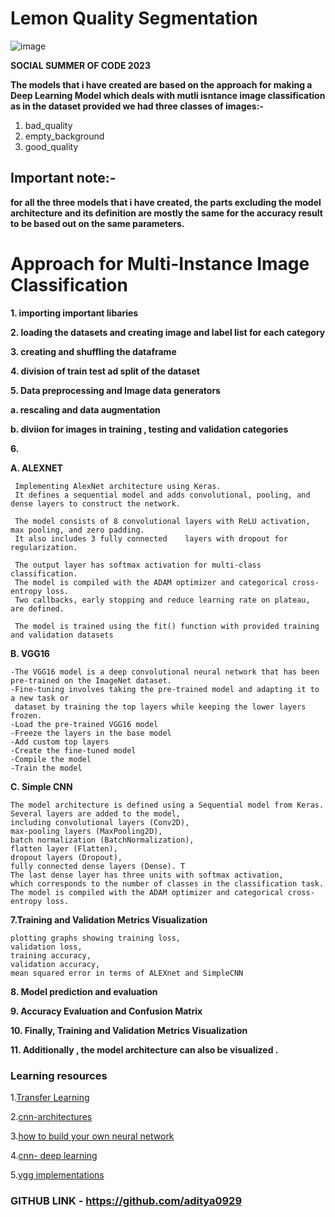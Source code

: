# Lemon Quality Segmentation 

![image](https://github.com/aditya0929/Lemon-quality-segmentation/assets/127277877/5c45f311-5a2e-4ad8-b49f-4a228448d5d8)

**SOCIAL SUMMER OF CODE 2023**

**The models that i have created are based on the approach for making a Deep Learning Model which deals with mutli isntance image classification as in the dataset provided we had three classes of images:-**
1. bad_quality 
2. empty_background 
3. good_quality 

## Important note:-
**for all the three models that i have created, the parts excluding the model architecture and its definition are mostly the same for the accuracy result to be based out on the same parameters.**


# Approach for Multi-Instance Image Classification

**1. importing important libaries**

**2. loading the datasets and creating image and label list for each category** 

**3. creating and shuffling the dataframe**

**4. division of train test ad split of the dataset**

**5. Data preprocessing and Image data generators**

   **a. rescaling and data augmentation**
   
   **b. diviion for images in training , testing and validation categories**

**6.**

  **A. ALEXNET**
     
     
     Implementing AlexNet architecture using Keras. 
     It defines a sequential model and adds convolutional, pooling, and dense layers to construct the network.
     
     The model consists of 8 convolutional layers with ReLU activation, max pooling, and zero padding. 
     It also includes 3 fully connected    layers with dropout for regularization.
     
     The output layer has softmax activation for multi-class classification.
     The model is compiled with the ADAM optimizer and categorical cross-entropy loss.
     Two callbacks, early stopping and reduce learning rate on plateau, are defined. 
     
     The model is trained using the fit() function with provided training and validation datasets
     
   **B. VGG16**
   
   
    -The VGG16 model is a deep convolutional neural network that has been pre-trained on the ImageNet dataset. 
    -Fine-tuning involves taking the pre-trained model and adapting it to a new task or 
     dataset by training the top layers while keeping the lower layers frozen.
    -Load the pre-trained VGG16 model
    -Freeze the layers in the base model
    -Add custom top layers
    -Create the fine-tuned model
    -Compile the model
    -Train the model
   
   **C. Simple CNN**
   
   
    The model architecture is defined using a Sequential model from Keras. 
    Several layers are added to the model,
    including convolutional layers (Conv2D), 
    max-pooling layers (MaxPooling2D), 
    batch normalization (BatchNormalization), 
    flatten layer (Flatten), 
    dropout layers (Dropout),
    fully connected dense layers (Dense). T
    The last dense layer has three units with softmax activation, 
    which corresponds to the number of classes in the classification task.
    The model is compiled with the ADAM optimizer and categorical cross-entropy loss.
   
**7.Training and Validation Metrics Visualization**
 
 
    plotting graphs showing training loss,
    validation loss,
    training accuracy,
    validation accuracy,
    mean squared error in terms of ALEXnet and SimpleCNN 
    
**8. Model prediction and evaluation**

**9. Accuracy Evaluation and Confusion Matrix**

**10. Finally, Training and Validation Metrics Visualization**

**11. Additionally , the model architecture can also be visualized .**

### Learning resources 
  
  
  1.[Transfer Learning](https://towardsdatascience.com/a-comprehensive-hands-on-guide-to-transfer-learning-with-real-world-applications-in-deep-learning-212bf3b2f27a)
  
  2.[cnn-architectures](https://medium.com/@RaghavPrabhu/cnn-architectures-lenet-alexnet-vgg-googlenet-and-resnet-7c81c017b848)
  
  3.[how to build your own neural network](https://medium.com/towards-data-science/how-to-build-your-own-neural-network-from-scratch-in-python-68998a08e4f6)
  
  4.[cnn- deep learning](https://medium.com/@RaghavPrabhu/understanding-of-convolutional-neural-network-cnn-deep-learning-99760835f148)
  
  5.[vgg implementations](https://medium.com/towards-data-science/step-by-step-vgg16-implementation-in-keras-for-beginners-a833c686ae6c)

 ### GITHUB LINK - https://github.com/aditya0929





